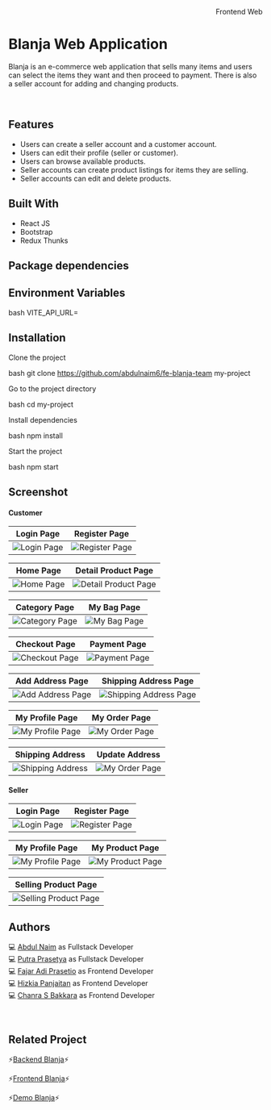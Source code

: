 <p align="right">Frontend Web</p> 

# Blanja Web Application

Blanja is an e-commerce web application that sells many items and users can select the items they want and then proceed to payment. There is also a seller account for adding and changing products.

<br />

## Features

- Users can create a seller account and a customer account.
- Users can edit their profile (seller or customer).
- Users can browse available products.
- Seller accounts can create product listings for items they are selling.
- Seller accounts can edit and delete products.

## Built With

- React JS
- Bootstrap
- Redux Thunks

## Package dependencies



## Environment Variables

bash
VITE_API_URL=


## Installation

Clone the project

bash
  git clone https://github.com/abdulnaim6/fe-blanja-team my-project


Go to the project directory

bash
  cd my-project


Install dependencies

bash
  npm install


Start the project

bash
  npm start


## Screenshot
#### Customer
| Login Page | Register Page |
|------------|---------------|
|![Login Page](https://drive.google.com/uc?export=view&id=1eiQuOABZAMQ213WafY4XoZzx_nyBq6Cp) | ![Register Page](https://drive.google.com/uc?export=view&id=1RvsZS7xWl74lmXqmjN1NfyXXdmDHtWHc)|  

| Home Page | Detail Product Page |
|------------|---------------|
|![Home Page](https://drive.google.com/uc?export=view&id=17N6Yk9cKPEPTYYasxQX4z6ISEWElhBSa) | ![Detail Product Page](https://drive.google.com/uc?export=view&id=1WMJkjM20mCEjxbCvd1CPq7FDzn8vZ8af)|  

| Category Page | My Bag Page |
|------------|---------------|
|![Category Page](https://drive.google.com/uc?export=view&id=1gU6zuYqOFSZMwIfxi9dwc0cUrpwYA_ws) | ![My Bag Page](https://drive.google.com/uc?export=view&id=1qwKPj3W71V_xGWRaN1YVShZPVeB_c8MD)|  

| Checkout Page | Payment Page |
|------------|------------|
|![Checkout Page](https://drive.google.com/uc?export=view&id=1VpTYxDB6Dz8NoX2bOmnjtxchwkmJ97ys) | ![Payment Page](https://drive.google.com/uc?export=view&id=1l7l72KYyVfl_ccCToCUO56MSClQr_PcT) | 

| Add Address Page | Shipping Address Page |
|------------|---------------|
|![Add Address Page](https://drive.google.com/uc?export=view&id=1jIDa4zpcav0TgF4L8wn2z17ImaqXAbkD) | ![Shipping Address Page](https://drive.google.com/uc?export=view&id=1fG7DzduYFwTYNjI8T8AIp30lylTU1T8X)|  

| My Profile Page | My Order Page |
|------------|---------------|
|![My Profile Page](https://drive.google.com/uc?export=view&id=1Tf1Jh2D0R5i55DuxFxUR_KoXy3OUJTOh) | ![My Order Page](https://drive.google.com/uc?export=view&id=1Fqy0An5JPlkrzAW-mPtV7vJUGq-DkC74)|  

| Shipping Address | Update Address |
|------------|---------------|
|![Shipping Address](https://drive.google.com/uc?export=view&id=16S0sI0kwoZIrJSyP5KAG5yOeysY1LEWx) | ![My Order Page](https://drive.google.com/uc?export=view&id=14Eop6h6gtPGkVj3lgWZtJL4kHXgpdnOx)|

#### Seller
| Login Page | Register Page |
|------------|---------------|
|![Login Page](https://drive.google.com/uc?export=view&id=1_lfIL7wL60-niwHCBmanrlT5tIWDHuJI) | ![Register Page](https://drive.google.com/uc?export=view&id=1wXUDa9x09lqLFbdVkYgokkBhdYHIkwTJ)|  

| My Profile Page | My Product Page |
|------------|---------------|
|![My Profile Page](https://drive.google.com/uc?export=view&id=1HSD6lf9JHVYDEGYVbfkSStG_3X4ynOP1) | ![My Product Page](https://drive.google.com/uc?export=view&id=1FvBGin5cRIw0izkbzvg1B4ekbQHfAAsM)|  

| Selling Product Page |
|------------|
|![Selling Product Page](https://drive.google.com/uc?export=view&id=1le2MZkf-zvK5mQ47o02ur-xbT5rmqufe) |  

## Authors

💻 [Abdul Naim](https://github.com/abdulnaim6) as Fullstack Developer <br/>
💻 [Putra Prasetya](https://github.com/putrapr) as Fullstack Developer <br/>
💻 [Fajar Adi Prasetio](https://github.com/FajarAdi25) as Frontend Developer <br/>
💻 [Hizkia Panjaitan](https://github.com/HizkiaP) as Frontend Developer <br/>
💻 [Chanra S Bakkara](https://github.com/ChanraSB) as Frontend Developer <br/>

<br />

## Related Project

⚡[Backend Blanja](https://github.com/FajarAdi25/be-blanja-team)⚡

⚡[Frontend Blanja](https://github.com/FajarAdi25/fe-blanja-team)⚡

⚡[Demo Blanja](https://fe-blanja-team.vercel.app/)⚡
